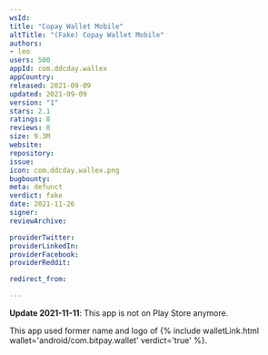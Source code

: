 ```yaml
---
wsId: 
title: "Copay Wallet Mobile"
altTitle: "(Fake) Copay Wallet Mobile"
authors:
- leo
users: 500
appId: com.ddcday.wallex
appCountry: 
released: 2021-09-09
updated: 2021-09-09
version: "1"
stars: 2.1
ratings: 8
reviews: 8
size: 9.3M
website: 
repository: 
issue: 
icon: com.ddcday.wallex.png
bugbounty: 
meta: defunct
verdict: fake
date: 2021-11-26
signer: 
reviewArchive:

providerTwitter: 
providerLinkedIn: 
providerFacebook: 
providerReddit: 

redirect_from:

---
```


**Update 2021-11-11**: This app is not on Play Store anymore.

This app used former name and logo of {% include walletLink.html wallet='android/com.bitpay.wallet' verdict='true' %}.